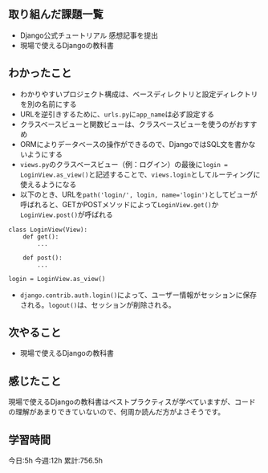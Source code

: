 ## 取り組んだ課題一覧
- Django公式チュートリアル 感想記事を提出
- 現場で使えるDjangoの教科書
	
## わかったこと

- わかりやすいプロジェクト構成は、ベースディレクトリと設定ディレクトリを別の名前にする
- URLを逆引きするために、`urls.py`に`app_name`は必ず設定する
- クラスベースビューと関数ビューは、クラスベースビューを使うのがおすすめ
- ORMによりデータベースの操作ができるので、DjangoではSQL文を書かないようにする
- `views.py`のクラスベースビュー（例：ログイン）の最後に`login = LoginView.as_view()`と記述することで、`views.login`としてルーティングに使えるようになる
- 以下のとき、URLを`path('login/', login, name='login')`としてビューが呼ばれると、GETかPOSTメソッドによって`LoginView.get()`か`LoginView.post()`が呼ばれる
```
class LoginView(View):
    def get():
        ...

    def post():
        ...

login = LoginView.as_view()
```
- `django.contrib.auth.login()`によって、ユーザー情報がセッションに保存される。`logout()`は、セッションが削除される。


## 次やること
- 現場で使えるDjangoの教科書


## 感じたこと
現場で使えるDjangoの教科書はベストプラクティスが学べていますが、コードの理解があまりできていないので、何周か読んだ方がよさそうです。


## 学習時間
今日:5h
今週:12h 
累計:756.5h